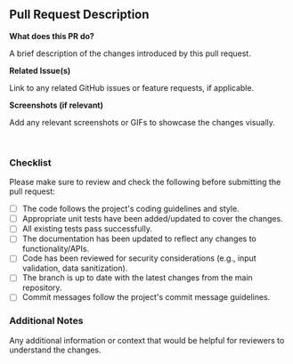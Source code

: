 ## Pull Request Description

**What does this PR do?**

A brief description of the changes introduced by this pull request.

**Related Issue(s)**

Link to any related GitHub issues or feature requests, if applicable.

**Screenshots (if relevant)**

Add any relevant screenshots or GIFs to showcase the changes visually.

<br/>

### Checklist

Please make sure to review and check the following before submitting the pull request:

- [ ] The code follows the project's coding guidelines and style.
- [ ] Appropriate unit tests have been added/updated to cover the changes.
- [ ] All existing tests pass successfully.
- [ ] The documentation has been updated to reflect any changes to functionality/APIs.
- [ ] Code has been reviewed for security considerations (e.g., input validation, data sanitization).
- [ ] The branch is up to date with the latest changes from the main repository.
- [ ] Commit messages follow the project's commit message guidelines.

### Additional Notes

Any additional information or context that would be helpful for reviewers to understand the changes.
